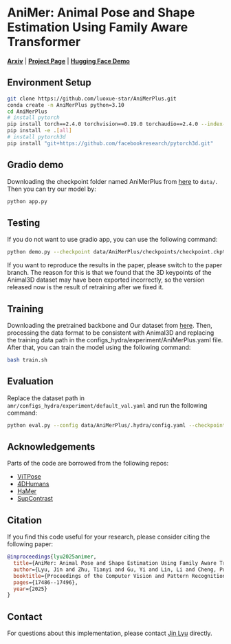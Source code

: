 # AniMer: Animal Pose and Shape Estimation Using Family Aware Transformer
[**Arxiv**]() | [**Project Page**](https://animerplus.github.io/) | [**Hugging Face Demo**](https://huggingface.co/spaces/luoxue-star/AniMerPlus)

## Environment Setup
```bash
git clone https://github.com/luoxue-star/AniMerPlus.git
conda create -n AniMerPlus python=3.10
cd AniMerPlus
# install pytorch
pip install torch==2.4.0 torchvision==0.19.0 torchaudio==2.4.0 --index-url https://download.pytorch.org/whl/cu124
pip install -e .[all]
# install pytorch3d
pip install "git+https://github.com/facebookresearch/pytorch3d.git"
```

## Gradio demo
Downloading the checkpoint folder named AniMerPlus from [here](https://drive.google.com/drive/folders/146ic3vnlgqutY3lh6BdV7ZXt9Ox2VAfh?usp=sharing) to `data/`. Then you can try our model by:
```bash
python app.py
```

## Testing
If you do not want to use gradio app, you can use the following command:
```bash
python demo.py --checkpoint data/AniMerPlus/checkpoints/checkpoint.ckpt --img_folder path/to/imgdir/
```
If you want to reproduce the results in the paper, please switch to the paper branch. 
The reason for this is that we found that the 3D keypoints of the Animal3D dataset may have been exported incorrectly, 
so the version released now is the result of retraining after we fixed it.

## Training
Downloading the pretrained backbone and Our dataset from [here](https://drive.google.com/drive/folders/146ic3vnlgqutY3lh6BdV7ZXt9Ox2VAfh?usp=sharing). Then, processing the data format to be consistent with Animal3D and replacing the training data path in the configs_hydra/experiment/AniMerPlus.yaml file. 
After that, you can train the model using the following command:
```bash
bash train.sh
```

## Evaluation
Replace the dataset path in `amr/configs_hydra/experiment/default_val.yaml` and run the following command: 
```bash
python eval.py --config data/AniMerPlus/.hydra/config.yaml --checkpoint data/AniMerPlus/checkpoints/checkpoint.ckpt --dataset DATASETNAME
```

## Acknowledgements
Parts of the code are borrowed from the following repos:
- [ViTPose](https://github.com/ViTAE-Transformer/ViTPose)
- [4DHumans](https://github.com/shubham-goel/4D-Humans)
- [HaMer](https://github.com/geopavlakos/hamer)
- [SupContrast](https://github.com/HobbitLong/SupContrast)

## Citation
If you find this code useful for your research, please consider citing the following paper:
```bibtex
@inproceedings{lyu2025animer,
  title={AniMer: Animal Pose and Shape Estimation Using Family Aware Transformer},
  author={Lyu, Jin and Zhu, Tianyi and Gu, Yi and Lin, Li and Cheng, Pujin and Liu, Yebin and Tang, Xiaoying and An, Liang},
  booktitle={Proceedings of the Computer Vision and Pattern Recognition Conference},
  pages={17486--17496},
  year={2025}
}
```

## Contact
For questions about this implementation, please contact [Jin Lyu](lvjin1766@gmail.com) directly. 